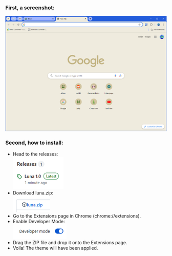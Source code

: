 ### First, a screenshot:

![A screenshot of Google Chrome with the Luna theme](./screenshot.png)

### Second, how to install:

- Head to the releases:<br>![](./releases.png)
- Download luna.zip:<br>![](./zip.png)
- Go to the Extensions page in Chrome (chrome://extensions).
- Enable Developer Mode:<br>![](./developer_mode.png)
- Drag the ZIP file and drop it onto the Extensions page.
- Voila! The theme will have been applied.